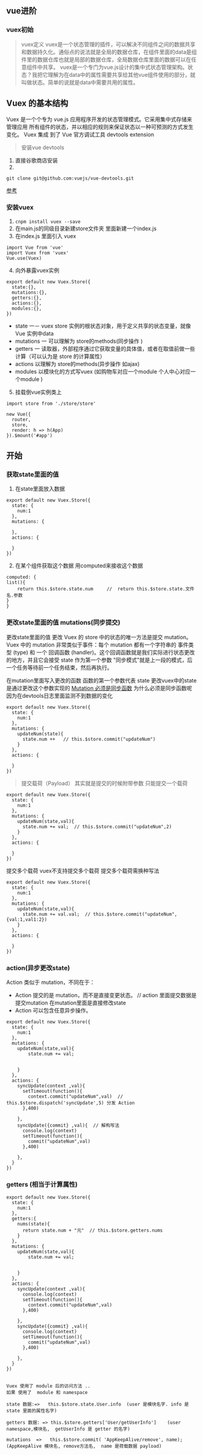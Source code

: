 ## vue进阶
### vuex初始  
> vuex定义  vuex是一个状态管理的插件，可以解决不同组件之间的数据共享和数据持久化。通俗点的说法就是全局的数据仓库，在组件里面的data是组件里的数据仓库也就是局部的数据仓库，全局数据仓库里面的数据可以在任意组件中共享。
vuex是一个专门为vue.js设计的集中式状态管理架构。状态？我把它理解为在data中的属性需要共享给其他vue组件使用的部分，就叫做状态。简单的说就是data中需要共用的属性。

## Vuex 的基本结构 
Vuex 是一个个专为 vue.js 应用程序开发的状态管理模式。它采用集中式存储来管理应用
所有组件的状态，并以相应的规则来保证状态以一种可预测的方式发生变化。 Vuex 集成
到了 Vue 官方调试工具 devtools extension 
> 安装vue devtools 
1. 直接谷歌商店安装
2. 
```
git clone git@github.com:vuejs/vue-devtools.git

```
[参考](https://segmentfault.com/a/1190000009682735 "参考网址")
### 安装vuex
1. `cnpm install vuex --save `
2. 在main.js的同级目录新建store文件夹 里面新建一个index.js 
3. 在index.js 里面引入 vuex
```
import Vue from 'vue'
import Vuex from 'vuex'
Vue.use(Vuex)
```
4. 向外暴露vuex实例 
```
export default new Vuex.Store({
  state:{},
  mutations:{},
  getters:{},
  actions:{},
  modules:{},
})
```
+ state 一－ vuex store 实例的根状态对象，用于定义共享的状态变量，就像 Vue 实例中data
+ mutations 一 可以理解为 store的methods(同步操作 )
+ getters 一 读取器，外部程序通过它获取变量的具体值，或者在取值前做一些计算（可以认为是 store 的计算属性）
+ actions  以理解为 store的methods(异步操作 如ajax)
+ modules 以模块化的方式写vuex (如购物车对应一个module 个人中心对应一个module )

5. 挂载倒vue实例类上
```
import store from './store/store'

new Vue({
  router,
  store,
  render: h => h(App)
}).$mount('#app')
```
## 开始  
###  获取state里面的值
1. 在state里面放入数据
```
export default new Vuex.Store({
  state: {
    num:1
  },
  mutations: {
    
  },
  actions: {

  }
})
``` 
2. 在某个组件获取这个数据 用computed来接收这个数据
```
computed: {
list(){
    return this.$store.state.num     //  return this.$store.state.文件名.参数
}
}
```
### 更改state里面的值 mutations(同步提交)
 更改state里面的值 更改 Vuex 的 store 中的状态的唯一方法是提交 mutation。Vuex 中的 mutation 非常类似于事件：每个 mutation 都有一个字符串的 事件类型 (type) 和 一个 回调函数 (handler)。这个回调函数就是我们实际进行状态更改的地方，并且它会接受 state 作为第一个参数
 "同步模式"就是上一段的模式，后一个任务等待前一个任务结束，然后再执行。

在mutation里面写入更改的函数 函数的第一个参数代表 state 更改vuex中的state是通过更改这个参数实现的 
[Mutation 必须是同步函数](https://vuex.vuejs.org/zh/guide/mutations.html#mutation-%E5%BF%85%E9%A1%BB%E6%98%AF%E5%90%8C%E6%AD%A5%E5%87%BD%E6%95%B0 "Mutation 必须是同步函数")
为什么必须是同步函数呢 因为在devtools日志里面监测不到数据的变化
```
export default new Vuex.Store({
  state: {
    num:1
  },
  mutations: {
    updateNum(state){
      state.num ++   // this.$store.commit("updateNum")
    }
  },
  actions: {

  }
})
```
> 提交载荷（Payload） 其实就是提交的时候附带参数 只能提交一个载荷

```
export default new Vuex.Store({
  state: {
    num:1
  },
  mutations: {
    updateNum(state,val){
      state.num += val;  // this.$store.commit("updateNum",2)  
    }
  },
  actions: {

  }
})
```
提交多个载荷 vuex不支持提交多个载荷 提交多个载荷需换种写法
```
export default new Vuex.Store({
  state: {
    num:1
  },
  mutations: {
    updateNum(state,val){
      state.num += val.val;  // this.$store.commit("updateNum",{val:1,val1:2})
    }
  },
  actions: {

  }
})
```

### action(异步更改state)
Action 类似于 mutation，不同在于：

+ Action 提交的是 mutation，而不是直接变更状态。  // action 里面提交数据是提交mutation 在mutation里面是直接修改state
+ Action 可以包含任意异步操作。

```
export default new Vuex.Store({
  state: {
    num:1
  },
  mutations: {
    updateNum(state,val){
        state.num += val; 
      
      
    }
  },
  actions: {
    syncUpdate(context ,val){
      setTimeout(function(){
        context.commit("updateNum",val)  // this.$store.dispatch('syncUpdate',5) 分发 Action
      },400)
      
    },
    syncUpdate({commit} ,val){  // 解构写法
      console.log(context)
      setTimeout(function(){
        commit("updateNum",val)  
      },400)
      
    },
  }
})
```
### getters (相当于计算属性)
```
export default new Vuex.Store({
  state: {
    num:1
  },
  getters:{
    nums(state){
      return state.num + "元"  // this.$store.getters.nums
    }
  },
  mutations: {
    updateNum(state,val){
        state.num += val; 
      
      
    }
  },
  actions: {
    syncUpdate(context ,val){
      console.log(context)
      setTimeout(function(){
        context.commit("updateNum",val)  
      },400)
      
    },
    syncUpdate({commit} ,val){
      console.log(context)
      setTimeout(function(){
        commit("updateNum",val)  
      },400)
      
    },
  }
})


Vuex 使用了 module 后的访问方法 ..
如果 使用了  module 和 namespace  

state 数据:=>   this.$store.state.User.info  (user 是模块名字. info 是 state 里面的属性名字)

getters 数据: => this.$store.getters['User/getUserInfo']    (user namespace,模块名,  getUserInfo 是 getter 的名字)

mutations  =>   this.$store.commit( 'AppKeepAlive/remove', name);   (AppKeepAlive 模块名, remove方法名,  name 是荷载数据 payload)
```